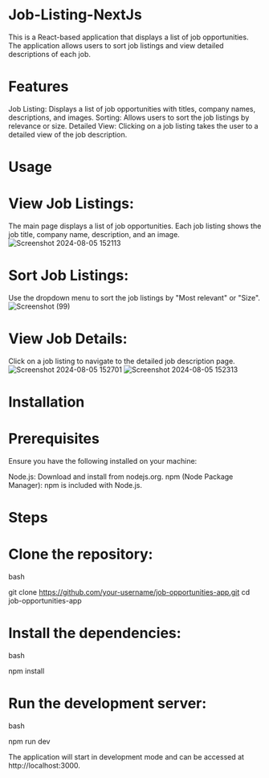 # Job-Listing-NextJs
This is a React-based application that displays a list of job opportunities. The application allows users to sort job listings and view detailed descriptions of each job.

# Features
Job Listing: Displays a list of job opportunities with titles, company names, descriptions, and images.
Sorting: Allows users to sort the job listings by relevance or size.
Detailed View: Clicking on a job listing takes the user to a detailed view of the job description.

# Usage
# View Job Listings:
The main page displays a list of job opportunities.
Each job listing shows the job title, company name, description, and an image.
![Screenshot 2024-08-05 152113](https://github.com/user-attachments/assets/171c961b-10ac-41aa-8d3d-9e61ddeec222)

# Sort Job Listings:
Use the dropdown menu to sort the job listings by "Most relevant" or "Size".
![Screenshot (99)](https://github.com/user-attachments/assets/a2a8e88c-c443-4bf7-8a6f-c7fe647395ed)

# View Job Details:
Click on a job listing to navigate to the detailed job description page.
![Screenshot 2024-08-05 152701](https://github.com/user-attachments/assets/89971127-9896-48a5-a801-6c0790efbca8)
![Screenshot 2024-08-05 152313](https://github.com/user-attachments/assets/81d51fe8-9899-4d85-93a8-bcc49bf41f14)


# Installation
# Prerequisites
Ensure you have the following installed on your machine:

Node.js: Download and install from nodejs.org.
npm (Node Package Manager): npm is included with Node.js.
# Steps
# Clone the repository:
bash
  
git clone https://github.com/your-username/job-opportunities-app.git
cd job-opportunities-app
# Install the dependencies:
bash
  
npm install
# Run the development server:
bash
  
npm run dev

The application will start in development mode and can be accessed at http://localhost:3000.
